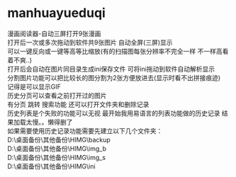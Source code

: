 # manhuayueduqi
漫画阅读器-自动三屏打开9张漫画  
打开后一次或多次拖动到软件共9张图片 自动全屏(三屏)显示  
可以一键反向或一键等高等比缩放(有的扫描图每张分辨率不完全一样 不一样高看着不爽..)  
打开后会自动在图片同目录生成ini保存文件 可将ini拖动到软件自动解析显示  
分割图片功能可以把比较长的图分割为2张方便放进去(显示时看不出拼接痕迹)  
记得是可以显示GIF  
历史分页可以查看之前打开过的图片  
有分页 跳转 搜索功能 还可以打开文件夹和删除记录  
历史列表是个失败的功能可以无视 最开始我用易语言的列表功能做的历史记录 结果加载太慢。。懒得删了  
如果需要使用历史记录功能需要先建立以下几个文件夹：  
D:\桌面备份\其他备份\HIMG\backup  
D:\桌面备份\其他备份\HIMG\img_b  
D:\桌面备份\其他备份\HIMG\img_s  
D:\桌面备份\其他备份\HIMG\ini  
